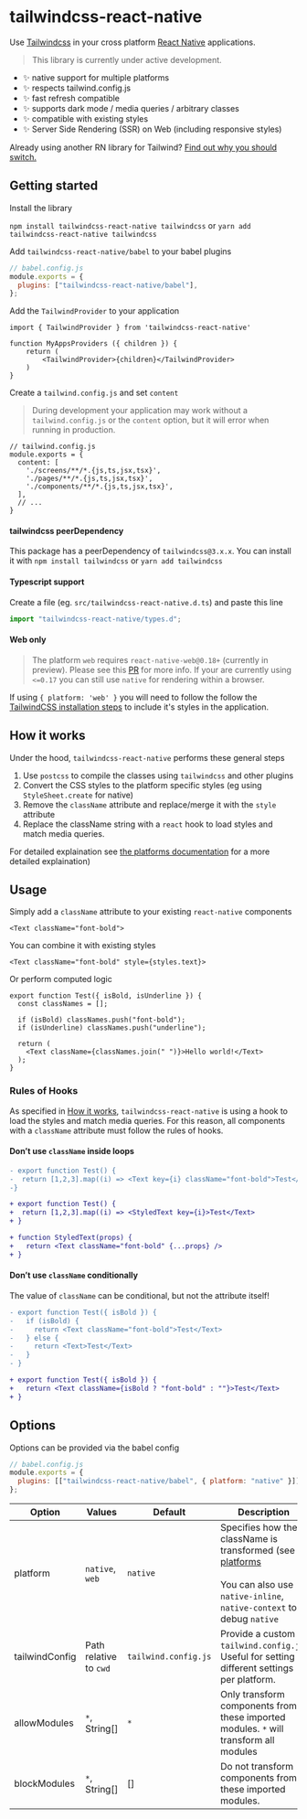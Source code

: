 # tailwindcss-react-native

Use [Tailwindcss](https://tailwindcss.com/) in your cross platform [React Native](https://reactnative.dev/) applications.

> This library is currently under active development.

- :sparkles: native support for multiple platforms
- :sparkles: respects tailwind.config.js
- :sparkles: fast refresh compatible
- :sparkles: supports dark mode / media queries / arbitrary classes
- :sparkles: compatible with existing styles
- :sparkles: Server Side Rendering (SSR) on Web (including responsive styles)

Already using another RN library for Tailwind? [Find out why you should switch.](https://github.com/marklawlor/tailwindcss-react-native/blob/main/docs/library-comparision.md)

## Getting started

Install the library

`npm install tailwindcss-react-native tailwindcss` or `yarn add tailwindcss-react-native tailwindcss`

Add `tailwindcss-react-native/babel` to your babel plugins

```js
// babel.config.js
module.exports = {
  plugins: ["tailwindcss-react-native/babel"],
};
```

Add the `TailwindProvider` to your application

```JSX
import { TailwindProvider } from 'tailwindcss-react-native'

function MyAppsProviders ({ children }) {
    return (
        <TailwindProvider>{children}</TailwindProvider>
    )
}
```

Create a `tailwind.config.js` and set `content`

> During development your application may work without a `tailwind.config.js` or the `content` option, but it will error when running in production.

```
// tailwind.config.js
module.exports = {
  content: [
    './screens/**/*.{js,ts,jsx,tsx}',
    './pages/**/*.{js,ts,jsx,tsx}',
    './components/**/*.{js,ts,jsx,tsx}',
  ],
  // ...
}
```

#### tailwindcss peerDependency

This package has a peerDependency of `tailwindcss@3.x.x`. You can install it with `npm install tailwindcss` or `yarn add tailwindcss`

#### Typescript support

Create a file (eg. `src/tailwindcss-react-native.d.ts`) and paste this line

```js
import "tailwindcss-react-native/types.d";
```

#### Web only

> The platform `web` requires `react-native-web@0.18+` (currently in preview). Please see this [PR](https://github.com/necolas/react-native-web/pull/2248) for more info. If your are currently using `<=0.17` you can still use `native` for rendering within a browser.

If using `{ platform: 'web' }` you will need to follow the follow the [TailwindCSS installation steps](https://tailwindcss.com/docs/installation) to include it's styles in the application.

## How it works

Under the hood, `tailwindcss-react-native` performs these general steps

1. Use `postcss` to compile the classes using `tailwindcss` and other plugins
1. Convert the CSS styles to the platform specific styles (eg using `StyleSheet.create` for native)
1. Remove the `className` attribute and replace/merge it with the `style` attribute
1. Replace the className string with a `react` hook to load styles and match media queries.

For detailed explaination see [the platforms documentation](https://github.com/marklawlor/tailwindcss-react-native/blob/main/docs/platforms.md) for a more detailed explaination)

## Usage

Simply add a `className` attribute to your existing `react-native` components

```JSX
<Text className="font-bold">
```

You can combine it with existing styles

```JSX
<Text className="font-bold" style={styles.text}>
```

Or perform computed logic

```JSX
export function Test({ isBold, isUnderline }) {
  const classNames = [];

  if (isBold) classNames.push("font-bold");
  if (isUnderline) classNames.push("underline");

  return (
    <Text className={classNames.join(" ")}>Hello world!</Text>
  );
}
```

### Rules of Hooks

As specified in [How it works](#how-it-works), `tailwindcss-react-native` is using a hook to load the styles and match media queries. For this reason, all components with a `className` attribute must follow the rules of hooks.

#### Don’t use `className` inside loops

```diff
- export function Test() {
-  return [1,2,3].map((i) => <Text key={i} className="font-bold">Test</Text>
-}

+ export function Test() {
+  return [1,2,3].map((i) => <StyledText key={i}>Test</Text>
+ }

+ function StyledText(props) {
+   return <Text className="font-bold" {...props} />
+ }
```

#### Don’t use `className` conditionally

The value of `className` can be conditional, but not the attribute itself!

```diff
- export function Test({ isBold }) {
-   if (isBold) {
-     return <Text className="font-bold">Test</Text>
-   } else {
-     return <Text>Test</Text>
-   }
- }

+ export function Test({ isBold }) {
+   return <Text className={isBold ? "font-bold" : ""}>Test</Text>
+ }
```

## Options

Options can be provided via the babel config

```js
// babel.config.js
module.exports = {
  plugins: [["tailwindcss-react-native/babel", { platform: "native" }]],
};
```

| Option         | Values                 | Default              | Description                                                                                                                                                                                                                    |
| -------------- | ---------------------- | -------------------- | ------------------------------------------------------------------------------------------------------------------------------------------------------------------------------------------------------------------------------ |
| platform       | `native`, `web`        | `native`             | Specifies how the className is transformed (see [platforms](https://github.com/marklawlor/tailwindcss-react-native/blob/main/docs/platforms.md)<br/><br />You can also use `native-inline`, `native-context` to debug `native` |
| tailwindConfig | Path relative to `cwd` | `tailwind.config.js` | Provide a custom `tailwind.config.js`. Useful for setting different settings per platform.                                                                                                                                     |
| allowModules | `*`, String[] | `*` | Only transform components from these imported modules. `*` will transform all modules |
| blockModules | `*`, String[] | [] | Do not transform components from these imported modules. |
